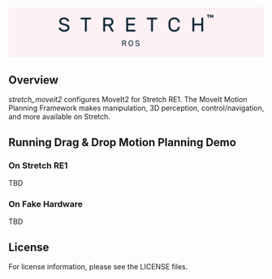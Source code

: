 ![](../images/banner.png)

## Overview

*stretch_moveit2* configures MoveIt2 for Stretch RE1. The MoveIt Motion Planning Framework makes manipulation, 3D perception, control/navigation, and more available on Stretch.


## Running Drag & Drop Motion Planning Demo

### On Stretch RE1

TBD

### On Fake Hardware

TBD

## License

For license information, please see the LICENSE files.
